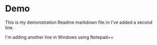 # Demo

This is my demonstration Readme markdown file.\n
I've added a second line.

I'm adding another line in Windows using Notepad++
